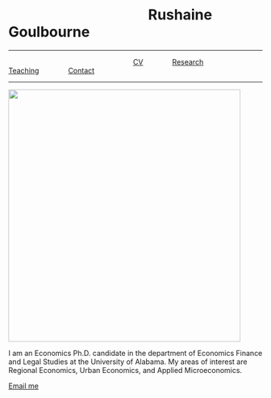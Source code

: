 

<h1> &emsp; &emsp; &emsp; &emsp; &emsp; &emsp;  &emsp; &emsp; Rushaine Goulbourne</h1>
<hr>
 &emsp; &emsp; &emsp;  &emsp; &emsp;&emsp; &emsp; &emsp; &emsp;  &emsp; &emsp; &emsp; &emsp; &emsp;  <a href="CV-page1.html">CV</a>  &emsp; &emsp; &emsp;   <a href="research-page2.html">Research</a> &emsp;  &emsp; &emsp;    <a href="teaching-page3.html">Teaching</a>  &emsp; &emsp; &emsp;  <a href="contact-page4.html">Contact</a>
<hr>


<img class="TextWrapLeft"  src="https://rushgoul.github.io/Home/Headshot.jpg" width="460" height="500"> 
<p> I am an Economics Ph.D. candidate in the department of Economics Finance and Legal Studies at the University of Alabama. My areas of interest are Regional Economics, Urban Economics, and Applied Microeconomics.</p>

<p><a href="mailto:rdgoulbourne@crimson.ua.edu">Email me</a></p>

